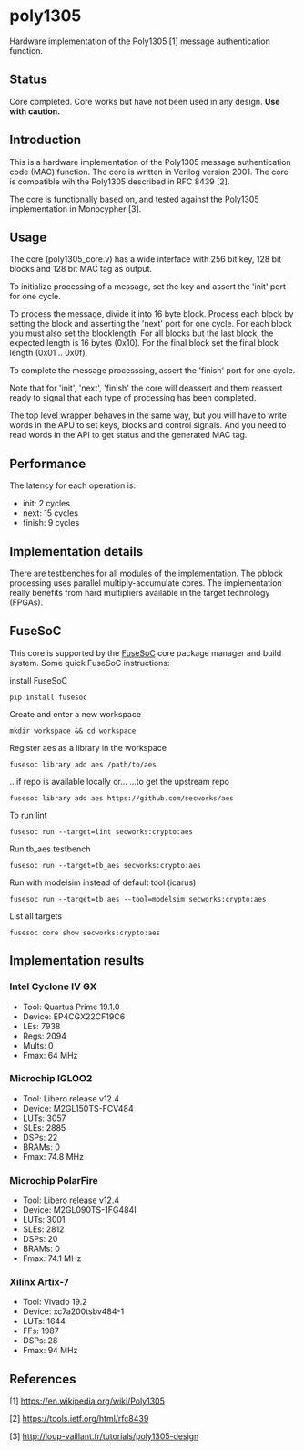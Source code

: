 # poly1305
Hardware implementation of the Poly1305 [1] message authentication function.


## Status
Core completed. Core works but have not been used in any design. **Use
with caution.**


## Introduction
This is a hardware implementation of the Poly1305 message authentication
code (MAC) function. The core is written in Verilog version 2001. The
core is compatible wih the Poly1305 described in RFC 8439 [2].

The core is functionally based on, and tested against the Poly1305
implementation in Monocypher [3].

## Usage
The core (poly1305_core.v) has a wide interface with 256 bit key,
128 bit blocks and 128 bit MAC tag as output.

To initialize processing of a message, set the key and assert the 'init'
port for one cycle.

To process the message, divide it into 16 byte block. Process each block by
setting the block and asserting the 'next' port for one cycle. For each
block you must also set the blocklength. For all blocks but the last
block, the expected length is 16 bytes (0x10). For the final block set
the final block length (0x01 .. 0x0f).

To complete the message processsing, assert the 'finish' port for one
cycle.

Note that for 'init', 'next', 'finish' the core will deassert and them
reassert ready to signal that each type of processing has been
completed.


The top level wrapper behaves in the same way, but you will have to
write words in the APU to set keys, blocks and control signals. And you
need to read words in the API to get status and the generated MAC tag.

## Performance
The latency for each operation is:

* init: 2 cycles
* next: 15 cycles
* finish: 9 cycles


## Implementation details
There are testbenches for all modules of the implementation.
The pblock processing uses parallel multiply-accumulate cores.
The implementation really benefits from hard multipliers available in
the target technology (FPGAs).


## FuseSoC
This core is supported by the
[FuseSoC](https://github.com/olofk/fusesoc) core package manager and
build system. Some quick  FuseSoC instructions:

install FuseSoC
~~~
pip install fusesoc
~~~

Create and enter a new workspace
~~~
mkdir workspace && cd workspace
~~~

Register aes as a library in the workspace
~~~
fusesoc library add aes /path/to/aes
~~~

...if repo is available locally or...
...to get the upstream repo
~~~
fusesoc library add aes https://github.com/secworks/aes
~~~

To run lint
~~~
fusesoc run --target=lint secworks:crypto:aes
~~~

Run tb_aes testbench
~~~
fusesoc run --target=tb_aes secworks:crypto:aes
~~~

Run with modelsim instead of default tool (icarus)
~~~
fusesoc run --target=tb_aes --tool=modelsim secworks:crypto:aes
~~~

List all targets
~~~
fusesoc core show secworks:crypto:aes
~~~


## Implementation results

### Intel Cyclone IV GX
* Tool:   Quartus Prime 19.1.0
* Device: EP4CGX22CF19C6
* LEs:    7938
* Regs:   2094
* Mults:  0
* Fmax:   64 MHz


### Microchip IGLOO2 ###
- Tool: Libero release v12.4
- Device: M2GL150TS-FCV484
- LUTs: 3057
- SLEs: 2885
- DSPs: 22
- BRAMs: 0
- Fmax: 74.8 MHz


### Microchip PolarFire ###
- Tool: Libero release v12.4
- Device: M2GL090TS-1FG484I
- LUTs: 3001
- SLEs: 2812
- DSPs: 20
- BRAMs: 0
- Fmax: 74.1 MHz


### Xilinx Artix-7
* Tool:       Vivado 19.2
* Device:     xc7a200tsbv484-1
* LUTs:       1644
* FFs:        1987
* DSPs:       28
* Fmax:       94 MHz


## References
[1] https://en.wikipedia.org/wiki/Poly1305

[2] https://tools.ietf.org/html/rfc8439

[3] http://loup-vaillant.fr/tutorials/poly1305-design
